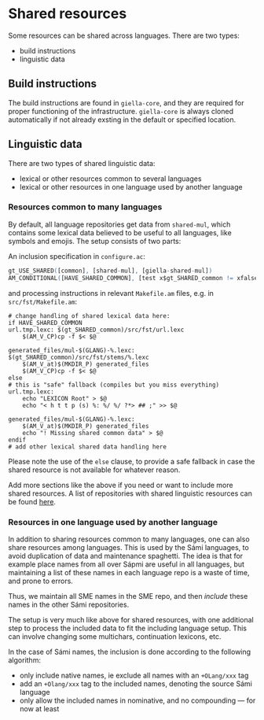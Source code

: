 # Shared resources

Some resources can be shared across languages. There are two types:

- build instructions
- linguistic data

## Build instructions

The build instructions are found in `giella-core`, and they are required for proper functioning of the infrastructure. `giella-core` is always cloned automatically if not already exsting in the default or specified location.

## Linguistic data

There are two types of shared linguistic data:

- lexical or other resources common to several languages
- lexical or other resources in one language used by another language

### Resources common to many languages

By default, all language repositories get data from `shared-mul`, which contains some lexical data believed to be useful to all languages, like symbols and emojis. The setup consists of two parts:

An inclusion specification in `configure.ac`:

```m4
gt_USE_SHARED([common], [shared-mul], [giella-shared-mul])
AM_CONDITIONAL([HAVE_SHARED_COMMON], [test x$gt_SHARED_common != xfalse])
```

and processing instructions in relevant `Makefile.am` files, e.g. in `src/fst/Makefile.am`:

```make
# change handling of shared lexical data here:
if HAVE_SHARED_COMMON
url.tmp.lexc: $(gt_SHARED_common)/src/fst/url.lexc
    $(AM_V_CP)cp -f $< $@

generated_files/mul-$(GLANG)-%.lexc: $(gt_SHARED_common)/src/fst/stems/%.lexc
    $(AM_V_at)$(MKDIR_P) generated_files
    $(AM_V_CP)cp -f $< $@
else
# this is "safe" fallback (compiles but you miss everything)
url.tmp.lexc:
    echo "LEXICON Root" > $@
    echo "< h t t p (s) %: %/ %/ ?*> ## ;" >> $@

generated_files/mul-$(GLANG)-%.lexc:
    $(AM_V_at)$(MKDIR_P) generated_files
    echo "! Missing shared common data" > $@
endif
# add other lexical shared data handling here
```

Please note the use of the `else` clause, to provide a safe fallback in case the shared resource is not available for whatever reason.

Add more sections like the above if you need or want to include more shared resources. A list of repositories with shared linguistic resources can be found [here](../../SharedResources.md).

### Resources in one language used by another language

In addition to sharing resources common to many languages, one can also share resources among languages. This is used by the Sámi languages, to avoid duplication of data and maintenance spaghetti. The idea is that for example place names from all over Sápmi are useful in all languages, but maintaining a list of these names in each language repo is a waste of time, and prone to errors.

Thus, we maintain all SME names in the SME repo, and then _include_ these names in the other Sámi repositories.

The setup is very much like above for shared resources, with one additional step to process the included data to fit the including language setup. This can involve changing some multichars, continuation lexicons, etc.

In the case of Sámi names, the inclusion is done according to the following algorithm:

- only include native names, ie exclude all names with an `+OLang/xxx` tag
- add an `+Olang/xxx` tag to the included names, denoting the source Sámi language
- only allow the included names in nominative, and no compounding — for now at least
